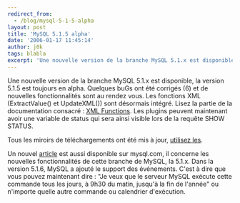 ```yaml
---
redirect_from:
  - /blog/mysql-5-1-5-alpha
layout: post
title: 'MySQL 5.1.5 alpha'
date: '2006-01-17 11:45:14'
author: j0k
tags: blabla
excerpt: 'Une nouvelle version de la branche MySQL 5.1.x est disponible, la version 5.1.5 est toujours en alpha.   Quelques buGs ont été corrigés (6) et de nouvelles fonctionnalités sont au rendez vous. Les fonctions XML (ExtractValue() et UpdateXML()) sont désormais intégré. Lisez la partie de la documentation consacré : [XML      ...'
---
```


Une nouvelle version de la branche MySQL 5.1.x est disponible, la version 5.1.5 est toujours en alpha.   Quelques buGs ont été corrigés (6) et de nouvelles fonctionnalités sont au rendez vous. Les fonctions XML (ExtractValue() et UpdateXML()) sont désormais intégré. Lisez la partie de la documentation consacré : [XML Functions](http://dev.mysql.com/doc/refman/5.1/en/xml-functions.html).   Les plugins peuvent maintenant avoir une variable de status qui sera ainsi visible lors de la requête SHOW STATUS.

Tous les miroirs de téléchargements ont été mis à jour, [utilisez les](http://dev.mysql.com/downloads/mysql/5.1.html).

Un nouvel [article](http://dev.mysql.com/tech-resources/articles/event-feature.html) est aussi disponible sur mysql.com, il concerne les nouvelles fonctionnalités de cette branche de MySQL, la 5.1.x. Dans la version 5.1.6, MySQL a ajouté le support des événements. C'est à dire que vous pouvez maintenant dire : &quot;Je veux que le serveur MySQL exécute cette commande tous les jours, à 9h30 du matin, jusqu'à la fin de l'année&quot; ou n'importe quelle autre commande ou calendrier d'exécution.
